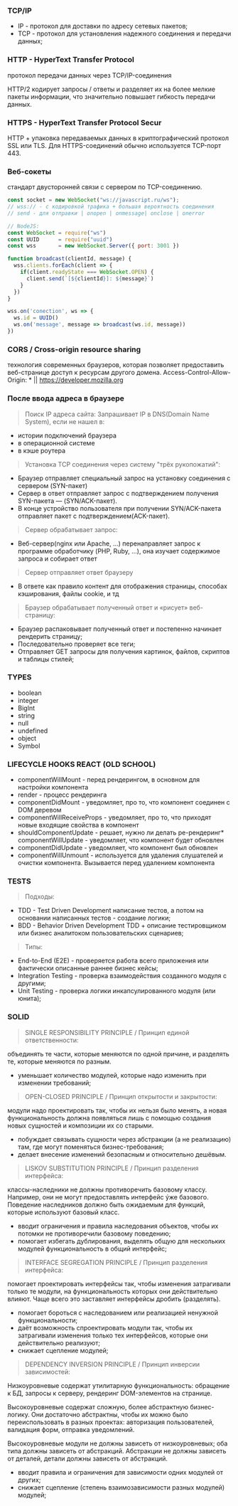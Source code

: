 ### TCP/IP
* IP - протокол для доставки по адресу сетевых пакетов;
* TCP - протокол для установления надежного соединения и передачи данных;

### HTTP - HyperText Transfer Protocol
протокол передачи данных через TCP/IP-соединения

HTTP/2 кодирует запросы / ответы и разделяет их на более мелкие пакеты информации,
что значительно повышает гибкость передачи данных.

### HTTPS - HyperText Transfer Protocol Secur
HTTP + упаковка передаваемых данных в криптографический протокол SSL или TLS.
Для HTTPS-соединений обычно используется TCP-порт 443.

### Веб-сокеты
стандарт двусторонней связи с сервером по TCP-соединению.
```js
const socket = new WebSocket("ws://javascript.ru/ws");
// wss:// - c кодировкой трафика + большая вероятность соединения
// send - для отправки | onopen | onmessage| onclose | onerror

// NodeJS:
const WebSocket = require("ws")
const UUID      = require("uuid")
const wss       = new WebSocket.Server({ port: 3001 })

function broadcast(clientId, message) {
  wss.clients.forEach(client => {
    if(client.readyState === WebSocket.OPEN) {
      client.send(`[${clientId}]: ${message}`)
    }
  })
}

wss.on('conection', ws => {
  ws.id = UUID()
  ws.on('message', message => broadcast(ws.id, message))
})
```

### CORS / Cross-origin resource sharing 
технология современных браузеров, которая позволяет предоставить веб-странице доступ к ресурсам другого домена.
Access-Control-Allow-Origin: * || https://developer.mozilla.org

### После ввода адреса в браузере
> Поиск IP адреса сайта:
Запрашивает IP в DNS(Domain Name System), если не нашел в:
* истории подключений браузера
* в операционной системе
* в кэше роутера

> Установка TCP соединения через систему "трёх рукопожатий":
* Браузер отправляет специальный запрос на установку соединения с сервером (SYN-пакет)
* Сервер в ответ отправляет запрос с подтверждением получения SYN-пакета — (SYN/ACK-пакет).
* В конце устройство пользователя при получении SYN/ACK-пакета отправляет пакет с подтверждением(ACK-пакет).

> Сервер обрабатывает запрос:
* Веб-сервер(nginx или Apache, ...) перенаправляет запрос к программе обработчику (PHP, Ruby, ...), она изучает содержимое запроса и собирает ответ

> Сервер отправляет ответ браузеру
* В ответе как правило контент для отображения страницы, способах кэширования, файлы cookie, и тд

> Браузер обрабатывает полученный ответ и «рисует» веб-страницу:
* Браузер распаковывает полученный ответ и постепенно начинает рендерить страницу;
* Последовательно проверяет все теги; 
* Отправляет GET запросы для получения картинок, файлов, скриптов и таблицы стилей;

### TYPES
* boolean
* integer
* BigInt
* string
* null
* undefined
* object
* Symbol

### LIFECYCLE HOOKS REACT (OLD SCHOOL)
* componentWillMount - перед рендерингом, в основном для настройки компонента
* render - процесс рендеринга
* componentDidMount - уведомляет, про то, что компонент соединен с DOM деревом
* componentWillReceiveProps - уведомляет, про то, что приходят новые входящие свойства в компонент
* shouldComponentUpdate - решает, нужно ли делать ре-рендеринг* componentWillUpdate - уведомляет, что компонент будет обновлен
* componentDidUpdate - уведомляет, что компонент был обновлен
* componentWillUnmount - используется для удаления слушателей и очистки компонента. Вызывается перед удалением компонента

### TESTS
> Подходы:
* TDD - Test Driven Development написание тестов, а потом на основании написанных тестов - создание логики;
* BDD - Behavior Driven Development TDD + описание тестировщиком или бизнес аналитоком пользовательских сценариев;
> Типы:
* End-to-End (E2E) - проверяется работа всего приложения или фактически описанные раннее бизнес кейсы;
* Integration Testing - проверка взаимодействия созданного модуля с другими;
* Unit Testing - проверка логики инкапсулированного модуля (или юнита);

### SOLID
> SINGLE RESPONSIBILITY PRINCIPLE / Принцип единой ответственности:

объединять те части, которые меняются по одной причине, и разделять те, которые меняются по разным.
* уменьшает количество модулей, которые надо изменить при изменении требований;

> OPEN-CLOSED PRINCIPLE / Принцип открытости и закрытости:

модули надо проектировать так, чтобы их нельзя было менять, а новая функциональность должна появляться лишь с помощью создания новых сущностей и композиции их со старыми.
* побуждает связывать сущности через абстракции (а не реализацию) там, где могут поменяться бизнес-требования;
* делает внесение изменений безопасным и относительно дешёвым.

> LISKOV SUBSTITUTION PRINCIPLE / Принцип разделения интерфейса:

классы-наследники не должны противоречить базовому классу. Например, они не могут предоставлять интерфейс ýже базового.
Поведение наследников должно быть ожидаемым для функций, которые используют базовый класс.

* вводит ограничения и правила наследования объектов, чтобы их потомки не противоречили базовому поведению;
* помогает избегать дублирования, выделять общую для нескольких модулей функциональность в общий интерфейс;

> INTERFACE SEGREGATION PRINCIPLE / Принцип разделения интерфейса:

помогает проектировать интерфейсы так, чтобы изменения затрагивали только те модули, на функциональность которых они действительно влияют.
Чаще всего это заставляет интерфейсы дробить (разделять).

* помогает бороться с наследованием или реализацией ненужной функциональности;
* даёт возможность спроектировать модули так, чтобы их затрагивали изменения только тех интерфейсов, которые они действительно реализуют;
* снижает сцепление модулей;

> DEPENDENCY INVERSION PRINCIPLE / Принцип инверсии зависимостей:

Низкоуровневые содержат утилитарную функциональность: обращение к БД, запросы к серверу, рендеринг DOM-элементов на странице.

Высокоуровневые содержат сложную, более абстрактную бизнес-логику.
Они достаточно абстрактны, чтобы их можно было переиспользовать в разных проектах: авторизация пользователей, валидация форм, отправка уведомлений.

Высокоуровневые модули не должны зависеть от низкоуровневых; оба типа должны зависеть от абстракций.
 Абстракции не должны зависеть от деталей, детали должны зависеть от абстракций.

* вводит правила и ограничения для зависимости одних модулей от других;
* снижает сцепление (степень взаимозависимости разных модулей) модулей;